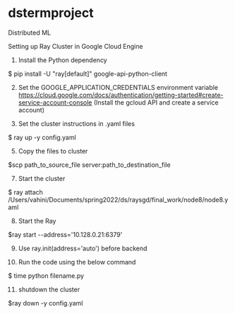 # dstermproject
Distributed ML

Setting up Ray Cluster in Google Cloud Engine

1. Install the Python dependency

$ pip install -U "ray[default]" google-api-python-client 

2. Set the GOOGLE_APPLICATION_CREDENTIALS environment variable 
https://cloud.google.com/docs/authentication/getting-started#create-service-account-console 
(Install the gcloud API and create a service account)

3. Set the cluster instructions in .yaml files

$ ray up -y config.yaml

5. Copy the files to cluster

$scp path_to_source_file server:path_to_destination_file

7. Start the cluster

$ ray attach /Users/vahini/Documents/spring2022/ds/raysgd/final_work/node8/node8.yaml

8. Start the Ray

$ray start --address='10.128.0.21:6379'

9. Use ray.init(address='auto') before backend

10. Run the code using the below command

$ time python filename.py

11. shutdown the cluster

$ray down -y config.yaml
